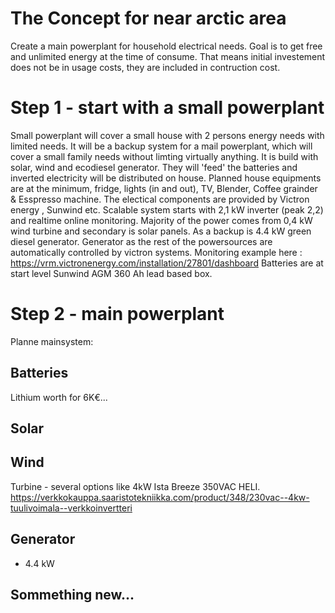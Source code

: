 # The Concept for near arctic area

Create a main powerplant for household electrical needs. Goal is to get free and unlimited energy at the time of consume. That means initial investement does not be in usage costs, they are included in contruction cost.

# Step 1 - start with a small powerplant

Small powerplant will cover a small house with 2 persons energy needs with limited needs. It will be a backup system for a mail powerplant, which will cover a small family needs without limting virtually anything.
It is build with solar, wind and ecodiesel generator. They will 'feed' the batteries and inverted electricity will be distributed on house.
Planned house equipments are at the minimum, fridge, lights (in and out), TV, Blender, Coffee grainder & Esspresso machine. The electical components are provided by Victron energy , Sunwind etc. Scalable system starts with 2,1 kW inverter (peak 2,2) and realtime online monitoring. 
Majority of the power comes from 0,4 kW wind turbine and secondary is solar panels. As a backup is 4.4 kW green diesel generator. Generator as the rest of the powersources are automatically controlled by victron systems.
Monitoring example here : https://vrm.victronenergy.com/installation/27801/dashboard
Batteries are at start level Sunwind AGM 360 Ah lead based box.

# Step 2 - main powerplant
Planne mainsystem:
## Batteries
Lithium worth for 6K€...
## Solar

## Wind
Turbine - several options like 4kW Ista Breeze 350VAC HELI. 
https://verkkokauppa.saaristotekniikka.com/product/348/230vac--4kw-tuulivoimala--verkkoinvertteri
## Generator
- 4.4 kW

## Sommething new...
